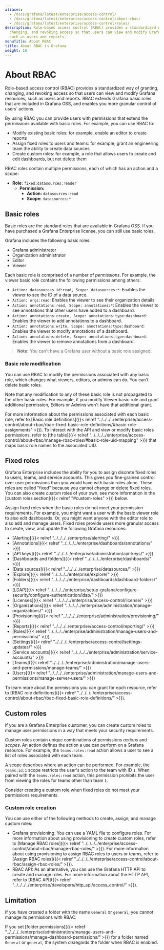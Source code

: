 ```yaml
---
aliases:
  - /docs/grafana/latest/enterprise/access-control/
  - /docs/grafana/latest/enterprise/access-control/about-rbac/
  - /docs/grafana/latest/enterprise/access-control/roles/
description: Role-based access control (RBAC) provides a standardized way of granting,
  changing, and revoking access so that users can view and modify Grafana resources,
  such as users and reports.
menuTitle: About RBAC
title: About RBAC in Grafana
weight: 10
---
```


# About RBAC

Role-based access control (RBAC) provides a standardized way of granting, changing, and revoking access so that users can view and modify Grafana resources, such as users and reports.
RBAC extends Grafana basic roles that are included in Grafana OSS, and enables you more granular control of users’ actions.

By using RBAC you can provide users with permissions that extend the permissions available with basic roles. For example, you can use RBAC to:

- Modify existing basic roles: for example, enable an editor to create reports
- Assign fixed roles to users and teams: for example, grant an engineering team the ability to create data sources
- Create custom roles: for example, a role that allows users to create and edit dashboards, but not delete them

RBAC roles contain multiple permissions, each of which has an action and a scope:

- **Role:** `fixed:datasources:reader`
  - **Permission:**
    - **Action:** `datasources:read`
    - **Scope:** `datasources:*`

## Basic roles

Basic roles are the standard roles that are available in Grafana OSS. If you have purchased a Grafana Enterprise license, you can still use basic roles.

Grafana includes the following basic roles:

- Grafana administrator
- Organization administrator
- Editor
- Viewer

Each basic role is comprised of a number of _permissions_. For example, the viewer basic role contains the following permissions among others:

- `Action: datasources.id:read, Scope: datasources:*`: Enables the viewer to see the ID of a data source.
- `Action: orgs:read`: Enables the viewer to see their organization details
- `Action: annotations:read, Scope: annotations:*`: Enables the viewer to see annotations that other users have added to a dashboard.
- `Action: annotations:create, Scope: annotations:type:dashboard`: Enables the viewer to add annotations to a dashboard.
- `Action: annotations:write, Scope: annotations:type:dashboard`: Enables the viewer to modify annotations of a dashboard.
- `Action: annotations:delete, Scope: annotations:type:dashboard`: Enables the viewer to remove annotations from a dashboard.

> **Note:** You can't have a Grafana user without a basic role assigned.

### Basic role modification

You can use RBAC to modify the permissions associated with any basic role, which changes what viewers, editors, or admins can do. You can't delete basic roles.

Note that any modification to any of these basic role is not propagated to the other basic roles.
For example, if you modify Viewer basic role and grant additional permission, Editors or Admins won't have that additional grant.

For more information about the permissions associated with each basic role, refer to [Basic role definitions]({{< relref "../../../../enterprise/access-control/about-rbac/rbac-fixed-basic-role-definitions/#basic-role-assignments" >}}).
To interact with the API and view or modify basic roles permissions, refer to [the table]({{< relref "../../../../enterprise/access-control/about-rbac/manage-rbac-roles/#basic-role-uid-mapping" >}}) that maps basic role names to the associated UID.

## Fixed roles

Grafana Enterprise includes the ability for you to assign discrete fixed roles to users, teams, and service accounts. This gives you fine-grained control over user permissions than you would have with basic roles alone. These roles are called "fixed" because you cannot change or delete fixed roles. You can also create _custom_ roles of your own; see more information in the [custom roles section]({{< relref "#custom-roles" >}}) below.

Assign fixed roles when the basic roles do not meet your permission requirements. For example, you might want a user with the basic viewer role to also edit dashboards. Or, you might want anyone with the editor role to also add and manage users. Fixed roles provide users more granular access to create, view, and update the following Grafana resources:

- [Alerting]({{< relref "../../../../enterprise/alerting/" >}})
- [Annotations]({{< relref "../../../../enterprise/dashboards/annotations/" >}})
- [API keys]({{< relref "../../../../enterprise/administration/api-keys/" >}})
- [Dashboards and folders]({{< relref "../../../../enterprise/dashboards/" >}})
- [Data sources]({{< relref "../../../../enterprise/datasources/" >}})
- [Explore]({{< relref "../../../../enterprise/explore/" >}})
- [Folders]({{< relref "../../../../enterprise/dashboards/dashboard-folders/" >}})
- [LDAP]({{< relref "../../../../enterprise/setup-grafana/configure-security/configure-authentication/ldap/" >}})
- [Licenses]({{< relref "../../../../enterprise/access-control/license/" >}})
- [Organizations]({{< relref "../../../../enterprise/administration/manage-organizations/" >}})
- [Provisioning]({{< relref "../../../../enterprise/administration/provisioning/" >}})
- [Reports]({{< relref "../../../../enterprise/access-control/reporting/" >}})
- [Roles]({{< relref "../../../../enterprise/administration/manage-users-and-permissions/" >}})
- [Settings]({{< relref "../../../../enterprise/access-control/settings-updates/" >}})
- [Service accounts]({{< relref "../../../../enterprise/administration/service-accounts/" >}})
- [Teams]({{< relref "../../../../enterprise/administration/manage-users-and-permissions/manage-teams/" >}})
- [Users]({{< relref "../../../../enterprise/administration/manage-users-and-permissions/manage-server-users/" >}})

To learn more about the permissions you can grant for each resource, refer to [RBAC role definitions]({{< relref "../../../../enterprise/access-control/about-rbac/rbac-fixed-basic-role-definitions/" >}}).

## Custom roles

If you are a Grafana Enterprise customer, you can create custom roles to manage user permissions in a way that meets your security requirements.

Custom roles contain unique combinations of permissions _actions_ and _scopes_. An action defines the action a use can perform on a Grafana resource. For example, the `teams.roles:read` action allows a user to see a list of roles associated with each team.

A scope describes where an action can be performed. For example, the `teams:id:1` scope restricts the user's action to the team with ID `1`. When paired with the `teams.roles:read` action, this permission prohibits the user from viewing the roles for teams other than team `1`.

Consider creating a custom role when fixed roles do not meet your permissions requirements.

### Custom role creation

You can use either of the following methods to create, assign, and manage custom roles:

- Grafana provisioning: You can use a YAML file to configure roles. For more information about using provisioning to create custom roles, refer to [Manage RBAC roles]({{< relref "../../../../enterprise/access-control/about-rbac/manage-rbac-roles/" >}}). For more information about using provisioning to assign RBAC roles to users or teams, refer to [Assign RBAC roles]({{< relref "../../../../enterprise/access-control/about-rbac/assign-rbac-roles/" >}}).
- RBAC API: As an alternative, you can use the Grafana HTTP API to create and manage roles. For more information about the HTTP API, refer to [RBAC API]({{< relref "../../../../enterprise/developers/http_api/access_control/" >}}).

## Limitation

If you have created a folder with the name `General` or `general`, you cannot manage its permissions with RBAC.

If you set [folder permissions]({{< relref "../../../../enterprise/administration/manage-users-and-permissions/manage-dashboard-permissions/" >}}) for a folder named `General` or `general`, the system disregards the folder when RBAC is enabled.

